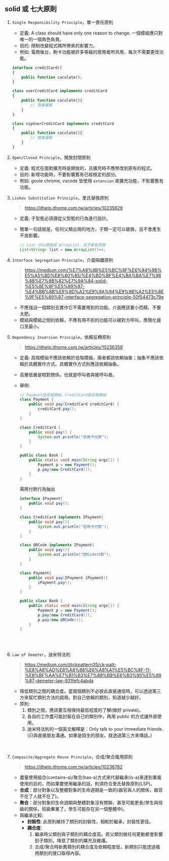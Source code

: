 ## solid 或 七大原則 


1. `Single Responsibility Principle`，單一責任原則
    * 定義: A class should have only one reason to change. 一個模組應只對唯一的一個角色負責。
    * 目的: 限制改變程式碼所帶來的影響力。
    * 例如: 電商後台，刷卡功能被許多等級的使用者所共用，每次不需要更改功能。

    ```php
    interface creditCard()
    {
        public function caculate();
    }

    class userCreditCard implements creditCard
    {
        public function caculate(){
            // 商業邏輯
        }
    }

    class vipUserCreditCard implements creditCard
    {
        public function caculate(){
            // 商業邏輯
        }
    }
    ```

2. `Open/Closed Principle`，開放封閉原則
    * 定義: 程式在面對擴充時是開放的，且擴充時不應修改到原有的程式。
    * 目的: 新增功能時，不要影響舊有已經穩定的部分。
    * 例如: goole chrome, vscode 皆使用 `extension` 來擴充功能，不影響舊有功能。

3. `Liskov Substitution Principle`，里氏替換原則
    > https://ithelp.ithome.com.tw/articles/10235629
    * 定義: 子型態必須遵從父型態的行為進行設計。
    * 簡單一句話就是，任何父類出現的地方，子類一定可以替換，且不會產生不良影響。

        ```java
        // List 可以替換成 ArrayList，且不會有問題
        List<String> list = new ArrayList()<>;
        ```

4. `Interface Segregation Principle`，介面隔離原則
    > https://medium.com/%E7%A8%8B%E5%BC%8F%E6%84%9B%E5%A5%BD%E8%80%85/%E4%BD%BF%E4%BA%BA%E7%98%8B%E7%8B%82%E7%9A%84-solid-%E5%8E%9F%E5%89%87-%E4%BB%8B%E9%9D%A2%E9%9A%94%E9%9B%A2%E5%8E%9F%E5%89%87-interface-segregation-principle-50f54473c79e

    * 不應強迫一個類別去實作它不需要用到的功能。介面應該要小而精、不要太肥。
    * 模組與模組之間的依賴，不應有用不到的功能可以被對方呼叫，應簡化接口至最小。

5. `Dependency Inversion Principle`，依賴反轉原則
    > https://ithelp.ithome.com.tw/articles/10236359
    * 定義: 高階模組不應該依賴於低階模組，兩者都該依賴抽象；抽象不應該依賴於具體實作方式。具體實作方式則應該依賴抽象。
    * 高層低層是相對關係，也就是呼叫者與被呼叫者。

    * 舉例: 

        ```java
        // Payment是高階模組，CreditCard是低階模組
        class Payment {
            public void pay(CreditCard creditCard) {
                creditCard.pay();
            }
        }

        class CreditCard {
            public void pay() {
                System.out.println("信用卡付款");
            }
        }

        public class Bank {
            public static void main(String args[]) {
                Payment p = new Payment();
                p.pay(new CreditCard());
            }
        }
        ```
        需將付款行為抽出
        ```java
        interface IPayment{
            public void pay();
        }

        class CreditCard implements IPayment{
            public void pay(){
                System.out.println("信用卡付款");
            }
        }

        class QRCode implements IPayment{
            public void pay(){
                System.out.println("QRCode付款");
            }
        }

        class Payment{
            public void pay(IPayment iPayment){
                iPayment.pay();
            }
        }

        public class Bank {
            public static void main(String args[]) {
                Payment p = new Payment();
                p.pay(new CreditCard());
                p.pay(new QRCode());
            }
        }
        ```

        <br/>

        <br/>


6. `Law of Demeter`，迪米特法則
    > https://medium.com/@ckpattern35/ck-patt-%E8%A8%AD%E8%A8%88%E6%A8%A1%E5%BC%8F-11-%E8%BF%AA%E7%B1%B3%E7%89%B9%E6%B3%95%E5%89%87-demeter-law-931fefc4abda
    * 降低類別之間的耦合度。當兩個類別不必彼此直接通信時，可以透過第三方來幫忙類別方法的調用。對自己依賴的類別，知道越少越好。
    * 原則: 
        1. 類別之間，應該要互相保持最低程度的了解(做好 private)。
        2. 各自的工作盡可能封裝在自己的類別中，再用 public 的方式讓外部使用。
        3. 迪米特法則的一個英文解釋是：Only talk to your immediate friends.
        (只與直接朋友溝通。如果是陌生的朋友，就透過第三方來傳話。)
    
    <br/>

    <br/>

7. `Composite/Aggregate Reuse Principle`，合成/聚合複用原則
    > https://ithelp.ithome.com.tw/articles/10236782
    * 盡量使用組合(contains-a)/聚合(has-a)方式來代替繼承(is-a)來達到重複使用的目的，而如果要使用繼承的話，則須符合里氏替換原則(LSP)。
    * **合成**：部分對象以及整體對象的生命週期是一致的(器官與人的關係，器官不在了人就不在了)。
    * **聚合**：部分對象的生命週期與整體對象沒有關聯，甚至可能更長(學生與班級的關係，班級畢業了，學生可能存在另一個整體中)。
    * 與繼承比較: 
        * **封裝性**: 此原則維持了類別的封裝性，相較於繼承，封裝性更佳。
        * **耦合度**: 
            1. 繼承時父類別與子類別的耦合度高。若父類別做任何更動都會影響到子類別，降低了類別的擴充及維護。
            2. 合成/聚合時新舊類別的耦合度及依賴程度低，新類別只能透過複用類別的接口取得內容。